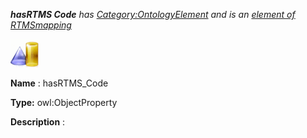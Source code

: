 ___hasRTMS Code__ 
 has
 [Category:OntologyElement](../../Category/OntologyElement "Category:OntologyElement") 
 and is an
 [element of](../../Property/ElementOf "Property:ElementOf") 
[RTMSmapping](../../Submissions/RTMSmapping "Submissions:RTMSmapping")_




  





[![ObjectProperty](../public/images/thumb/c/c3/ObjectProperty.gif/45px-ObjectProperty.gif)](../../Image/ObjectProperty.gif "ObjectProperty")


__Name__ 
 : hasRTMS\_Code
 



__Type:__ 
 owl:ObjectProperty
 



__Description__ 
 :